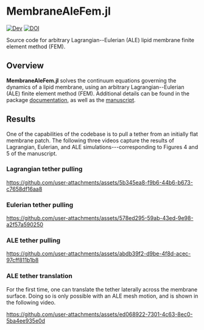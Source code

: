 
# MembraneAleFem.jl

[![Dev](https://img.shields.io/badge/docs-dev-blue.svg)](https://sahu-lab.github.io/MembraneAleFem.jl/dev/)
[![DOI](https://zenodo.org/badge/DOI/10.48550/arXiv.2412.07596.svg)](https://doi.org/10.48550/arXiv.2412.07596)

Source code for arbitrary Lagrangian--Eulerian (ALE) lipid membrane finite
element method (FEM).


## Overview

**MembraneAleFem.jl** solves the continuum equations governing the dynamics of a
lipid membrane, using an arbitrary Lagrangian--Eulerian (ALE) finite element
method (FEM).
Additional details can be found in the package
[documentation](https://sahu-lab.github.io/MembraneAleFem.jl), as well as the
[manuscript](https://arxiv.org/pdf/2412.07596).


## Results

One of the capabilities of the codebase is to pull a tether from an initially
flat membrane patch.
The following three videos capture the results of Lagrangian, Eulerian, and ALE
simulations---corresponding to Figures 4 and 5 of the manuscript.


### Lagrangian tether pulling

https://github.com/user-attachments/assets/5b345ea8-f9b6-44b6-b673-c7658df16aa8


### Eulerian tether pulling

https://github.com/user-attachments/assets/578ed295-59ab-43ed-9e98-a2f57a590250


### ALE tether pulling

https://github.com/user-attachments/assets/abdb39f2-d9be-4f8d-acec-97cff811b1b8


### ALE tether translation

For the first time, one can translate the tether laterally across the membrane
surface.
Doing so is only possible with an ALE mesh motion, and is shown in the following
video.

https://github.com/user-attachments/assets/ed068922-7301-4c63-8ec0-5ba4ee935e0d

